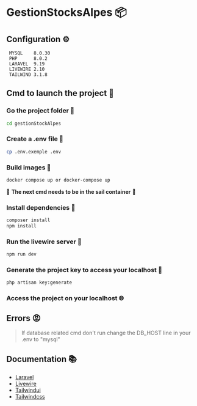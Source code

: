 # GestionStocksAlpes 📦

## Configuration ⚙️

```
 MYSQL    8.0.30
 PHP      8.0.2 
 LARAVEL  9.19 
 LIVEWIRE 2.10 
 TAILWIND 3.1.8
 ```
 
        
## Cmd to launch the project 🚀

### Go the project folder 📂
```bash
cd gestionStockAlpes
```
### Create a .env file :page_facing_up:
```bash
cp .env.exemple .env
```
### Build images 🐳
```bash
docker compose up or docker-compose up
```
  
  
🚨  **The next cmd needs to be in the sail container** 🚨
  
  
### Install dependencies 🐡
```bash
composer install
npm install
```
### Run the livewire server :octopus:
```bash
npm run dev
```
### Generate the project key to access your localhost 🔑
```bash
php artisan key:generate
```
  
### Access the project on your localhost 🌐
  
  
## Errors :rage:

> If database related cmd don't run change the DB_HOST line in your .env to "mysql"

## Documentation 📚
* [Laravel](https://laravel.com/docs/9.x)
* [Livewire](https://laravel-livewire.com/docs/2.x/quickstart)
* [Tailwindui](https://tailwindui.com/documentation)
* [Tailwindcss](https://tailwindcss.com/docs/utility-first)
